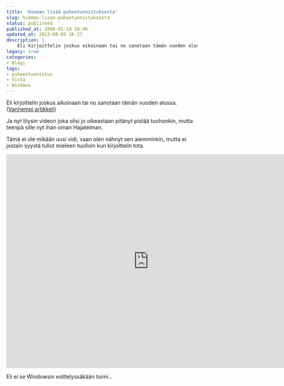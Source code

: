 ```yaml
---
title: 'Hieman lisää puheetunnistuksesta'
slug: hieman-lisaa-puheetunnistuksesta
status: published
published_at: 2008-01-18 10:46
updated_at: 2013-08-05 16:27
description: |
    Eli kirjoittelin joskus aikoinaan tai no sanotaan tämän vuoden alussa. (Vanhempi artikkeli)  Ja nyt löysin videon joka olisi jo oikeastaan pitänyt pistää tuohonkin, mutta teenpä sille nyt ihan oman Hajatelman.  Tämä ei ole mikään uusi vidi, vaan olen nähnyt sen aiemminkin, mutta ei jostain syystä tullut mieleen tuolloin kun kirjoittelin tota.    Eli ei se Windowsin esittelyssäkään toimi
legacy: true
categories:
- Blogi
tags:
- puheentunnistus
- Vista
- Windows
---
```


<p>Eli kirjoittelin joskus aikoinaan tai no sanotaan tämän vuoden alussa. (<a href="https://markokaartinen.net/2008/01/02/windows-vista-ja-puheentunnistus/">Vanhempi artikkeli</a>)</p>
<p>Ja nyt löysin videon joka olisi jo oikeastaan pitänyt pistää tuohonkin, mutta teenpä sille nyt ihan oman Hajatelman.</p>
<p>Tämä ei ole mikään uusi vidi, vaan olen nähnyt sen aiemminkin, mutta ei jostain syystä tullut mieleen tuolloin kun kirjoittelin tota.</p>
<p><iframe loading="lazy" title="Windows Vista speech recognition - the whole story" width="750" height="563" src="https://www.youtube.com/embed/kX8oYoYy2Gc?feature=oembed" frameborder="0" allow="accelerometer; autoplay; clipboard-write; encrypted-media; gyroscope; picture-in-picture" allowfullscreen></iframe></p>
<p>Eli ei se Windowsin esittelyssäkään toimi&#8230;</p>